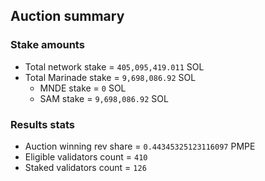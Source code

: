 ## Auction summary

### Stake amounts
- Total network stake = `405,095,419.011` SOL
- Total Marinade stake = `9,698,086.92` SOL
  - MNDE stake = `0` SOL
  - SAM stake = `9,698,086.92` SOL

### Results stats
- Auction winning rev share = `0.44345325123116097` PMPE
- Eligible validators count = `410`
- Staked validators count = `126`
